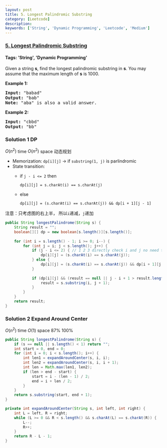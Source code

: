 ```yaml
---
layout: post
title: 5. Longest Palindromic Substring
category: [Leetcode]
description: 
keywords: ['String', 'Dynamic Programming', 'Leetcode', 'Medium']
---
```

### [5. Longest Palindromic Substring](https://leetcode.com/problems/longest-palindromic-substring)

#### Tags: 'String', 'Dynamic Programming'

<div class="content__u3I1 question-content__JfgR"><div><p>Given a string <strong>s</strong>, find the longest palindromic substring in <strong>s</strong>. You may assume that the maximum length of <strong>s</strong> is 1000.</p>
<p><strong>Example 1:</strong></p>
<pre><strong>Input:</strong> "babad"
<strong>Output:</strong> "bab"
<strong>Note:</strong> "aba" is also a valid answer.
</pre>
<p><strong>Example 2:</strong></p>
<pre><strong>Input:</strong> "cbbd"
<strong>Output:</strong> "bb"
</pre>
</div></div>

### Solution 1 DP
$O(n^2)$ time $O(n^2)$ space
动态规划


- Memorization: `dp[i][j]` -> if `substring(1, j)` is parlindromic
- State transition: 
  - if `j - i <= 2` then 

    ```dp[i][j] = s.charAt(i) == s.charAt(j)```

  - else 

    ```dp[i][j] = (s.charAt(i) == s.charAt(j)) && dp[i + 1][j - 1]```

注意：只考虑图的右上半， 所以`i`递减，`j`递加
```java
public String longestPalindrome(String s) {
    String result = "";
    boolean[][] dp = new boolean[s.length()][s.length()];
    
    for (int i = s.length() - 1; i >= 0; i--) {
        for (int j = i; j < s.length(); j++) {
            if (j - i <= 2) { // 1 2 3 directly check i and j no need to consider inside
                dp[i][j] = (s.charAt(i) == s.charAt(j));
            } else {
                dp[i][j] = (s.charAt(i) == s.charAt(j)) && dp[i + 1][j - 1];
            }
            
            if (dp[i][j] && (result == null || j - i + 1 > result.length())) {
                result = s.substring(i, j + 1);
            }
        }
    }
    return result;
}
```

### Solution 2 Expand Around Center
$O(n^2)$ time $O(1)$ space 87% 100%
```java
public String longestPalindrome(String s) {
    if (s == null || s.length() < 1) return "";
    int start = 0, end = 0;
    for (int i = 0; i < s.length(); i++) {
        int len1 = expandAroundCenter(s, i, i);
        int len2 = expandAroundCenter(s, i, i + 1);
        int len = Math.max(len1, len2);
        if (len > end - start) {
            start = i - (len - 1) / 2;
            end = i + len / 2;
        }
    }
    return s.substring(start, end + 1);
}

private int expandAroundCenter(String s, int left, int right) {
    int L = left, R = right;
    while (L >= 0 && R < s.length() && s.charAt(L) == s.charAt(R)) {
        L--;
        R++;
    }
    return R - L - 1;
}
```